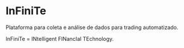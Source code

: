 # InFiniTe

Plataforma para coleta e análise de dados para trading automatizado.

InFiniTe = INtelligent FINancIal TEchnology.